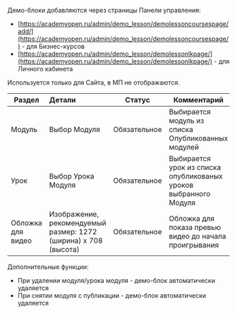 Демо-блоки добавляются через страницы Панели управления:

- [https://academyopen.ru/admin/demo_lesson/demolessoncoursespage/add/](https://academyopen.ru/admin/demo_lesson/demolessoncoursespage/) - для Бизнес-курсов
- [https://academyopen.ru/admin/demo_lesson/demolessonlkpage/](https://academyopen.ru/admin/demo_lesson/demolessonlkpage/) - для Личного кабинета

Используется только для Сайта, в МП не отображаются.

| Раздел        | Детали             | Статус |Комментарий      |
| ------------- |:------------------| -----| -----|
|Модуль|	Выбор Модуля 	|Обязательное| Выбирается модуль из списка Опубликованных модулей|
|Урок  |	Выбор Урока Модуля 	|Обязательное| Выбирается урок из списка опубликованых уроков выбранного Модуля|
|Обложка для видео|	Изображение, рекомендуемый размер: 1272 (ширина) x 708 (высота) 	|Обязательное|  Обложка для показа превью видео до начала проигрывания|

Дополнительные функции:

- При удалении модуля/урока модуля - демо-блок автоматически удаляется
- При снятии модуля с публикации - демо-блок автоматически удаляется
